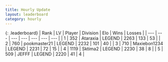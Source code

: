 ```yaml
---
title: Hourly Update
layout: leaderboard
category: hourly
---
```


{: .leaderboard}
| Rank | LV | Player | Division | Elo | Wins | Losses |
| --- | --- | --- | --- | --- | --- | --- |
| <span data-change="0">1</span> | 352 | <span title="ID: 745153">Ataraxia</span> | LEGEND | <span data-change="-8">2263</span> | <span data-change="1">133</span> | <span data-change="1">53</span> |
| <span data-change="0">2</span> | 760 | <span title="ID: 652474">pookmaster21</span> | LEGEND | <span data-change="0">2232</span> | <span data-change="0">101</span> | <span data-change="0">40</span> |
| <span data-change="0">3</span> | 710 | <span title="ID: 410122">Maxiebon1234</span> | LEGEND | <span data-change="0">2231</span> | <span data-change="0">72</span> | <span data-change="0">15</span> |
| <span data-change="9">4</span> | 1119 | <span title="ID: 402846">Sktima2</span> | LEGEND | <span data-change="40">2230</span> | <span data-change="6">38</span> | <span data-change="0">8</span> |
| <span data-change="-1">5</span> | 509 | <span title="ID: 488585">JEFFF</span> | LEGEND | <span data-change="0">2220</span> | <span data-change="0">41</span> | <span data-change="0">4</span> |